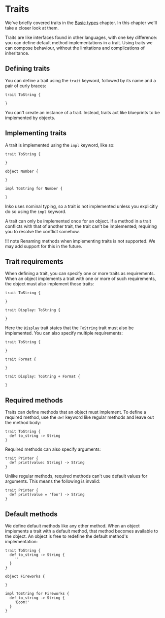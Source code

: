 # Traits

We've briefly covered traits in the [Basic types](basic-types.md) chapter. In
this chapter we'll take a closer look at them.

Traits are like interfaces found in other languages, with one key difference:
you can define default method implementations in a trait. Using traits we can
compose behaviour, without the limitations and complications of inheritance.

## Defining traits

You can define a trait using the `trait` keyword, followed by its name and a
pair of curly braces:

```inko
trait ToString {

}
```

You can't create an instance of a trait. Instead, traits act like blueprints to
be implemented by objects.

## Implementing traits

A trait is implemented using the `impl` keyword, like so:

```inko
trait ToString {

}

object Number {

}

impl ToString for Number {

}
```

Inko uses nominal typing, so a trait is not implemented unless you explicitly do
so using the `impl` keyword.

A trait can only be implemented once for an object. If a method in a trait
conflicts with that of another trait, the trait can't be implemented; requiring
you to resolve the conflict somehow.

!!! note
    Renaming methods when implementing traits is not supported. We may add
    support for this in the future.

## Trait requirements

When defining a trait, you can specify one or more traits as requirements. When
an object implements a trait with one or more of such requirements, the object
must also implement those traits:

```inko
trait ToString {

}

trait Display: ToString {

}
```

Here the `Display` trait states that the `ToString` trait must also be
implemented. You can also specify multiple requirements:

```inko
trait ToString {

}

trait Format {

}

trait Display: ToString + Format {

}
```

## Required methods

Traits can define methods that an object must implement. To define a required
method, use the `def` keyword like regular methods and leave out the method
body:

```inko
trait ToString {
  def to_string -> String
}
```

Required methods can also specify arguments:

```inko
trait Printer {
  def print(value: String) -> String
}
```

Unlike regular methods, required methods can't use default values for arguments.
This means the following is invalid:

```inko
trait Printer {
  def print(value = 'foo') -> String
}
```

## Default methods

We define default methods like any other method. When an object implements a
trait with a default method, that method becomes available to the object.
An object is free to redefine the default method's implementation:

```inko
trait ToString {
  def to_string -> String {
    ''
  }
}

object Fireworks {

}

impl ToString for Fireworks {
  def to_string -> String {
    'Boom!'
  }
}
```
